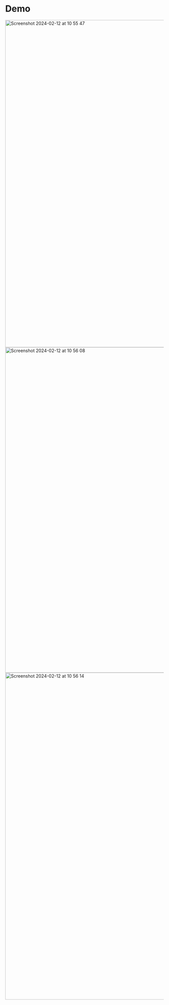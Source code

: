 # Demo

<img width="1041" alt="Screenshot 2024-02-12 at 10 55 47" src="https://github.com/myk-hub/react-weather-app/assets/13611329/f13c30d8-9718-467c-a260-67c28d0e2da9">
<img width="1035" alt="Screenshot 2024-02-12 at 10 56 08" src="https://github.com/myk-hub/react-weather-app/assets/13611329/a87c676e-b915-4c0b-85c7-5f97eb8cb670">
<img width="1040" alt="Screenshot 2024-02-12 at 10 56 14" src="https://github.com/myk-hub/react-weather-app/assets/13611329/0e79f993-dfdb-476a-9d0f-65e0263a006a">
